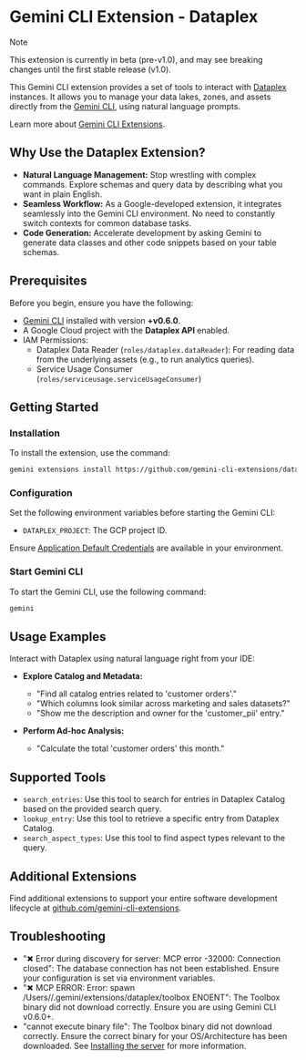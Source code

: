 # Gemini CLI Extension - Dataplex

> [!NOTE]
> This extension is currently in beta (pre-v1.0), and may see breaking changes until the first stable release (v1.0).

This Gemini CLI extension provides a set of tools to interact with [Dataplex](https://cloud.google.com/dataplex/docs) instances. It allows you to manage your data lakes, zones, and assets directly from the [Gemini CLI](https://google-gemini.github.io/gemini-cli/), using natural language prompts.

Learn more about [Gemini CLI Extensions](https://github.com/google-gemini/gemini-cli/blob/main/docs/extensions/index.md).

## Why Use the Dataplex Extension?

* **Natural Language Management:** Stop wrestling with complex commands. Explore schemas and query data by describing what you want in plain English.
* **Seamless Workflow:** As a Google-developed extension, it integrates seamlessly into the Gemini CLI environment. No need to constantly switch contexts for common database tasks.
* **Code Generation:** Accelerate development by asking Gemini to generate data classes and other code snippets based on your table schemas.

## Prerequisites

Before you begin, ensure you have the following:

* [Gemini CLI](https://github.com/google-gemini/gemini-cli) installed with version **+v0.6.0**.
* A Google Cloud project with the **Dataplex API** enabled.
* IAM Permissions:
  * Dataplex Data Reader (`roles/dataplex.dataReader`): For reading data from the underlying assets (e.g., to run analytics queries).
  * Service Usage Consumer (`roles/serviceusage.serviceUsageConsumer`)

## Getting Started

### Installation

To install the extension, use the command:

```bash
gemini extensions install https://github.com/gemini-cli-extensions/dataplex
```

### Configuration

Set the following environment variables before starting the Gemini CLI:

* `DATAPLEX_PROJECT`: The GCP project ID.

Ensure [Application Default Credentials](https://cloud.google.com/docs/authentication/gcloud) are available in your environment.

### Start Gemini CLI

To start the Gemini CLI, use the following command:

```bash
gemini
```

## Usage Examples

Interact with Dataplex using natural language right from your IDE:

* **Explore Catalog and Metadata:**
  * "Find all catalog entries related to 'customer orders'."
  * "Which columns look similar across marketing and sales datasets?"
  * "Show me the description and owner for the 'customer_pii' entry."

* **Perform Ad-hoc Analysis:**
  * "Calculate the total 'customer orders' this month."

## Supported Tools

* `search_entries`: Use this tool to search for entries in Dataplex Catalog based on the provided search query.
* `lookup_entry`: Use this tool to retrieve a specific entry from Dataplex Catalog.
* `search_aspect_types`: Use this tool to find aspect types relevant to the query.

## Additional Extensions

Find additional extensions to support your entire software development lifecycle at [github.com/gemini-cli-extensions](https://github.com/gemini-cli-extensions).

## Troubleshooting

* "✖ Error during discovery for server: MCP error -32000: Connection closed": The database connection has not been established. Ensure your configuration is set via environment variables.
* "✖ MCP ERROR: Error: spawn /Users/<USER>/.gemini/extensions/dataplex/toolbox ENOENT": The Toolbox binary did not download correctly. Ensure you are using Gemini CLI v0.6.0+.
* "cannot execute binary file": The Toolbox binary did not download correctly. Ensure the correct binary for your OS/Architecture has been downloaded. See [Installing the server](https://googleapis.github.io/genai-toolbox/getting-started/introduction/#installing-the-server) for more information.
